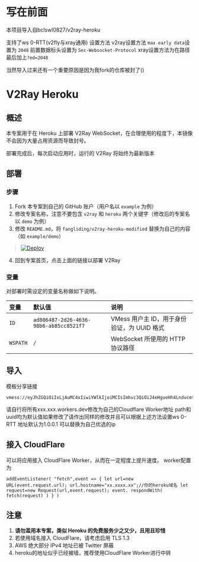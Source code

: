 # 写在前面
本项目导入自bclswl0827/v2ray-heroku

支持了ws 0-RTT(v2fly与xray通用)  设置方法 v2ray设置方法 `max early data`设置为 `2048` 前置数据标头设置为 `Sec-Websocket-Protocol` xray设置方法为在路径最后加上`?ed=2048`

当然导入过来还有一个重要原因是因为我fork的仓库被封了()

# V2Ray Heroku



## 概述

本专案用于在 Heroku 上部署 V2Ray WebSocket，在合理使用的程度下，本镜像不会因为大量占用资源而导致封号。

部署完成后，每次启动应用时，运行的 V2Ray 将始终为最新版本

## 部署

### 步骤

 1. Fork 本专案到自己的 GitHub 账户（用户名以 `example` 为例）
 2. 修改专案名称，注意不要包含 `v2ray` 和 `heroku` 两个关键字（修改后的专案名以 `demo` 为例）
 3. 修改 `README.md`，将 `fangliding/v2ray-heroku-modified` 替换为自己的内容（如 `example/demo`）

> [![Deploy](https://www.herokucdn.com/deploy/button.png)](https://dashboard.heroku.com/new?template=https://github.com/fangliding/v2ray-heroku-modified)

 4. 回到专案首页，点击上面的链接以部署 V2Ray

### 变量

对部署时需设定的变量名称做如下说明。

| 变量 | 默认值 | 说明 |
| :--- | :--- | :--- |
| `ID` | `ad806487-2d26-4636-98b6-ab85cc8521f7` | VMess 用户主 ID，用于身份验证，为 UUID 格式 |
| `WSPATH` | `/` | WebSocket 所使用的 HTTP 协议路径 |

## 导入

模板分享链接
```
vmess://eyJhZGQiOiIxLjAuMC4xIiwiYWlkIjoiMCIsImhvc3QiOiJ4eHgueHh4LndvcmtlcnMuZGV2IiwiaWQiOiJhZDgwNjQ4Ny0yZDI2LTQ2MzYtOThiNi1hYjg1Y2M4NTIxZjciLCJuZXQiOiJ3cyIsInBhdGgiOiIiLCJwb3J0IjoiNDQzIiwicHMiOiJoZXJva3UiLCJzY3kiOiJ6ZXJvIiwic25pIjoieHh4Lnh4eC53b3JrZXJzLmRldiIsInRscyI6InRscyIsInR5cGUiOiIiLCJ2IjoiMiJ9
```
请自行将所有xxx.xxx.workers.dev修改为自己的Cloudflare Worker地址 path和uuid均为默认值如果修改了请作出同样的修改并且可以根据上述方法设置ws 0-RTT
地址默认为1.0.0.1 可以替换为自己优选的ip

## 接入 CloudFlare

可以将应用接入 CloudFlare Worker，从而在一定程度上提升速度。
worker配置为

`addEventListener(
"fetch",event => {
let url=new URL(event.request.url);
url.hostname="xx.xxxx.xx";//你的heroku域名
let request=new Request(url,event.request);
event. respondWith(
fetch(request)
)
}
)`
 

## 注意

 1. **请勿滥用本专案，类似 Heroku 的免费服务少之又少，且用且珍惜**
 2. 若使用域名接入 CloudFlare，请考虑启用 TLS 1.3
 3. AWS 绝大部分 IPv4 地址已被 Twitter 屏蔽
 4. heroku的地址似乎已经被墙，推荐使用CloudFlare Worker进行中转

